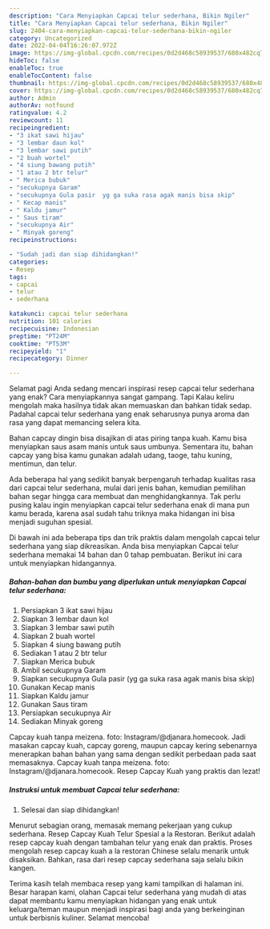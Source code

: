 ```yaml
---
description: "Cara Menyiapkan Capcai telur sederhana, Bikin Ngiler"
title: "Cara Menyiapkan Capcai telur sederhana, Bikin Ngiler"
slug: 2404-cara-menyiapkan-capcai-telur-sederhana-bikin-ngiler
category: Uncategorized
date: 2022-04-04T16:26:07.972Z
image: https://img-global.cpcdn.com/recipes/0d2d468c58939537/680x482cq70/capcai-telur-sederhana-foto-resep-utama.jpg
hideToc: false
enableToc: true
enableTocContent: false
thumbnail: https://img-global.cpcdn.com/recipes/0d2d468c58939537/680x482cq70/capcai-telur-sederhana-foto-resep-utama.jpg
cover: https://img-global.cpcdn.com/recipes/0d2d468c58939537/680x482cq70/capcai-telur-sederhana-foto-resep-utama.jpg
author: Admin
authorAv: notfound
ratingvalue: 4.2
reviewcount: 11
recipeingredient:
- "3 ikat sawi hijau"
- "3 lembar daun kol"
- "3 lembar sawi putih"
- "2 buah wortel"
- "4 siung bawang putih"
- "1 atau 2 btr telur"
- " Merica bubuk"
- "secukupnya Garam"
- "secukupnya Gula pasir  yg ga suka rasa agak manis bisa skip"
- " Kecap manis"
- " Kaldu jamur"
- " Saus tiram"
- "secukupnya Air"
- " Minyak goreng"
recipeinstructions:

- "Sudah jadi dan siap dihidangkan!"
categories:
- Resep
tags:
- capcai
- telur
- sederhana

katakunci: capcai telur sederhana 
nutrition: 101 calories
recipecuisine: Indonesian
preptime: "PT24M"
cooktime: "PT53M"
recipeyield: "1"
recipecategory: Dinner

---
```



Selamat pagi Anda sedang mencari inspirasi resep capcai telur sederhana yang enak? Cara menyiapkannya sangat gampang. Tapi Kalau keliru mengolah maka hasilnya tidak akan memuaskan dan bahkan tidak sedap. Padahal capcai telur sederhana yang enak seharusnya punya aroma dan rasa yang dapat memancing selera kita.


Bahan capcay dingin bisa disajikan di atas piring tanpa kuah. Kamu bisa menyiapkan saus asam manis untuk saus umbunya. Sementara itu, bahan capcay yang bisa kamu gunakan adalah udang, taoge, tahu kuning, mentimun, dan telur.

Ada beberapa hal yang sedikit banyak berpengaruh terhadap kualitas rasa dari capcai telur sederhana, mulai dari jenis bahan, kemudian pemilihan bahan segar hingga cara membuat dan menghidangkannya. Tak perlu pusing kalau ingin menyiapkan capcai telur sederhana enak di mana pun kamu berada, karena asal sudah tahu triknya maka hidangan ini bisa menjadi suguhan spesial.


Di bawah ini ada beberapa tips dan trik praktis dalam mengolah capcai telur sederhana yang siap dikreasikan. Anda bisa menyiapkan Capcai telur sederhana memakai 14 bahan dan 0 tahap pembuatan. Berikut ini cara untuk menyiapkan hidangannya.

<!--inarticleads1-->

##### Bahan-bahan dan bumbu yang diperlukan untuk menyiapkan Capcai telur sederhana:

1. Persiapkan 3 ikat sawi hijau
1. Siapkan 3 lembar daun kol
1. Siapkan 3 lembar sawi putih
1. Siapkan 2 buah wortel
1. Siapkan 4 siung bawang putih
1. Sediakan 1 atau 2 btr telur
1. Siapkan  Merica bubuk
1. Ambil secukupnya Garam
1. Siapkan secukupnya Gula pasir  (yg ga suka rasa agak manis bisa skip)
1. Gunakan  Kecap manis
1. Siapkan  Kaldu jamur
1. Gunakan  Saus tiram
1. Persiapkan secukupnya Air
1. Sediakan  Minyak goreng


Capcay kuah tanpa meizena. foto: Instagram/@djanara.homecook. Jadi masakan capcay kuah, capcay goreng, maupun capcay kering sebenarnya menerapkan bahan bahan yang sama dengan sedikit perbedaan pada saat memasaknya. Capcay kuah tanpa meizena. foto: Instagram/@djanara.homecook. Resep Capcay Kuah yang praktis dan lezat! 

<!--inarticleads2-->

##### Instruksi untuk membuat Capcai telur sederhana:


1. Selesai dan siap dihidangkan!

Menurut sebagian orang, memasak memang pekerjaan yang cukup sederhana. Resep Capcay Kuah Telur Spesial a la Restoran. Berikut adalah resep capcay kuah dengan tambahan telur yang enak dan praktis. Proses mengolah resep capcay kuah a la restoran Chinese selalu menarik untuk disaksikan. Bahkan, rasa dari resep capcay sederhana saja selalu bikin kangen. 

Terima kasih telah membaca resep yang kami tampilkan di halaman ini. Besar harapan kami, olahan Capcai telur sederhana yang mudah di atas dapat membantu kamu menyiapkan hidangan yang enak untuk keluarga/teman maupun menjadi inspirasi bagi anda yang berkeinginan untuk berbisnis kuliner. Selamat mencoba!
